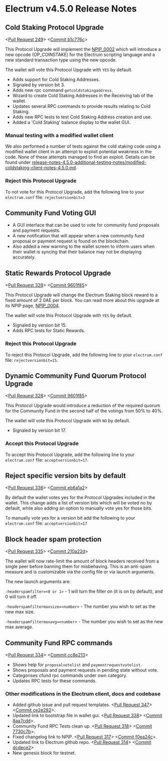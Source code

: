 # Electrum v4.5.0 Release Notes

## Cold Staking Protocol Upgrade

<[Pull Request 249](https://github.com/electrum/electrum-core/pull/249)>
<[Commit b1c776c](https://github.com/electrum/electrum-core/commit/b1c776c605e5bace1d4f6bee50182b92951fd327 )>

This Protocol Upgrade will implement the [NPIP_0002](https://github.com/electrum/npips/blob/master/npip-0002.mediawiki) which will introduce a new opcode (OP_COINSTAKE) for the Electrum scripting language and a new standard transaction type using the new opcode.

The wallet will vote this Protocol Upgrade with `YES` by default.

- Adds support for Cold Staking Addresses.
- Signaled by version bit 3.
- Adds new rpc command `getcoldstakingaddress`.
- Wizard to create Cold Staking Addresses in the Receiving tab of the wallet.
- Updates several RPC commands to provide results relating to Cold Staking.
- Adds new RPC tests to test Cold Staking Address creation and use.
- Added a 'Cold Staking' balance display to the wallet GUI.

### Manual testing with a modified wallet client

We also performed a number of tests against the cold staking code using a modified wallet client in an attempt to exploit potential weakness in the code. None of these attempts managed to find an exploit.
Details can be found under [release-notes-4.5.0-additional-testing-notes/modified-coldstaking-client-notes-4.5.0.md](release-notes-4.5.0-additional-testing-notes/modified-coldstaking-client-notes-4.5.0.md).

### Reject this Protocol Upgrade

To not vote for this Protocol Upgrade, add the following line to your `electrum.conf` file:
`rejectversionbit=3`

## Community Fund Voting GUI

- A GUI interface that can be used to vote for community fund proposals and payment requests.
- A new notification that will appear when a new community fund proposal or payment request is found on the blockchain.
- Also added a new warning to the wallet screen to inform users when their wallet is syncing that their balance may not be displaying accurately.

## Static Rewards Protocol Upgrade

<[Pull Request 328](https://github.com/electrum/electrum-core/pull/328)>
<[Commit 9601f85](https://github.com/electrum/electrum-core/commit/9601f8501526cba19ded59ae685e393345ef430c)>

This Protocol Upgrade will change the Electrum Staking block reward to a fixed amount of 2 0AE per block. You can read more about this upgrade at its NPIP page, [NPIP_0004](https://github.com/electrum/npips/blob/master/npip-0004.mediawiki).

The wallet will vote this Protocol Upgrade with `YES` by default.

- Signaled by version bit 15.
- Adds RPC tests for Static Rewards.

### Reject this Protocol Upgrade

To reject this Protocol Upgrade, add the following line to your `electrum.conf` file:
`rejectversionbit=15`.

## Dynamic Community Fund Quorum Protocol Upgrade

<[Pull Request 328](https://github.com/electrum/electrum-core/pull/333)>
<[Commit 9601f85](https://github.com/electrum/electrum-core/commit/c1ea4ac484401d17230cb82481fe17beea168979)>

This Protocol Upgrade would introduce a reduction of the required quorum for the Community Fund in the second half of the votings from 50% to 40%.

The wallet will vote this Protocol Upgrade with `NO` by default.

- Signaled by version bit 17.

### Accept this Protocol Upgrade

To accept this Protocol Upgrade, add the following line to your `electrum.conf` file:
`acceptversionbit=17`.

## Reject specific version bits by default

<[Pull Request 336](https://github.com/electrum/electrum-core/pull/336)>
<[Commit eb6a1a2](https://github.com/electrum/electrum-core/commit/eb6a1a27903a477306a7ef73d3d85bd52ff1f3c4)>

By default the wallet votes yes for the Protocol Upgrades included in the wallet. This change adds a list of version bits which will be voted no by default, while also adding an option to manually vote yes for those bits.

To manually vote yes for a version bit add the following to your `electrum.conf` file:
`acceptversionbit=17`

## Block header spam protection

<[Pull Request 335](https://github.com/electrum/electrum-core/pull/335)>
<[Commit 210a22d](https://github.com/electrum/electrum-core/commit/210a22daaffbd36d90a5ee0121c0c4ce3de0ed75)>

The wallet will now rate-limit the amount of block headers received from a single peer before banning them for misbehaving. This is an anti-spam measure and is customizable via the config file or via launch arguments.

The new launch arguments are:  

`-headerspamfilter=<0 or 1>` -  1 will turn the filter on (it is on by default), and 0 will turn it off.

`-headerspamfiltermaxsize=<number>` - The number you wish to set as the new max size.

`-headerspamfiltermaxavg=<number>` - The number you wish to set as the new max average.

## Community Fund RPC commands

<[Pull Request 334](https://github.com/electrum/electrum-core/pull/334)>
<[Commit cc8e213](https://github.com/electrum/electrum-core/commit/cc8e21306cb804671676c6e10c0c2751061e7cc8)>

- Shows help for `proposalvotelist` and `paymentrequestvotelist`.
- Shows proposals and payment requests in pending state without vote.
- Categorises cfund rpc commands under own category.
- Updates RPC tests for these commands.

### Other modifications in the Electrum client, docs and codebase

- Added github issue and pull request templates. <[Pull Request 347](https://github.com/electrum/electrum-core/pull/347)> <[Commit ce2e282](https://github.com/electrum/electrum-core/commit/ce2e28295e97398d538f23d795cf20b0544973b2)>.
- Updated link to bootstrap file in wallet gui. <[Pull Request 338](https://github.com/electrum/electrum-core/pull/338)> <[Commit 8aa7cdd](https://github.com/electrum/electrum-core/commit/8aa7cddc74acac9d1e8e5f7eb50627ec064896fe)>.
- Community Fund RPC Tests clean up. <[Pull Request 318](https://github.com/electrum/electrum-core/pull/318)> <[Commit 7730c7b](https://github.com/electrum/electrum-core/commit/7730c7bc84256ddb995408c1bc775015f0219d2d)>.
- Fixed changelog link to NPIP. <[Pull Request 317](https://github.com/electrum/electrum-core/pull/317)> <[Commit f0ea24c](https://github.com/electrum/electrum-core/commit/f0ea24c2228107f765735ec2136f9f20e6eda456)>.
- Updated link to Electrum github repo. <[Pull Request 314](https://github.com/electrum/electrum-core/pull/314)> <[Commit dcdece2](https://github.com/electrum/electrum-core/commit/dcdece2be47b4ab55b6231024aef2bc20e7d3b0c)>
- New genesis block for testnet.
